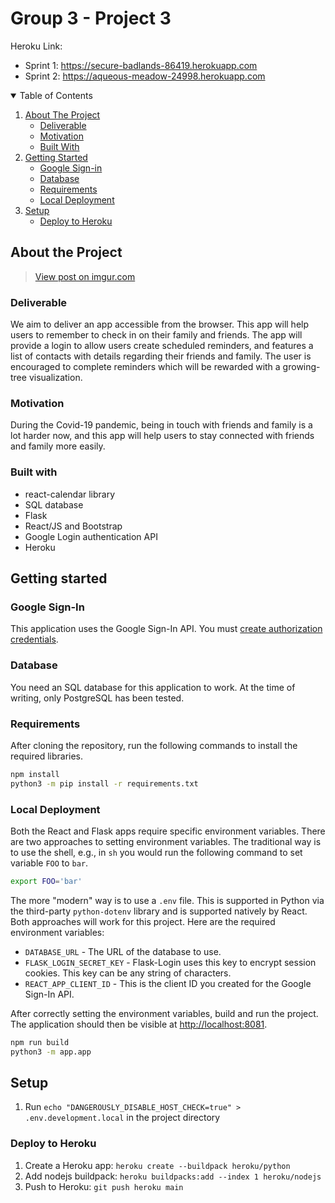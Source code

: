 # Group 3 - Project 3

Heroku Link: 
- Sprint 1: https://secure-badlands-86419.herokuapp.com
- Sprint 2: https://aqueous-meadow-24998.herokuapp.com


<!-- TABLE OF CONTENTS -->
<details open="open">
  <summary>Table of Contents</summary>
  <ol>
    <li>
      <a href="#about-the-project">About The Project</a>
      <ul>
        <li><a href="#deliverable">Deliverable</a></li>
        <li><a href="#motivation">Motivation</a></li>
        <li><a href="#built-with">Built With</a></li>
      </ul>
    </li>
    <li>
      <a href="#getting-started">Getting Started</a>
      <ul>
        <li><a href="#google-sign-in">Google Sign-in</a></li>
        <li><a href="#database">Database</a></li>
        <li><a href="#requirements">Requirements</a></li>
        <li><a href="#local-deployment">Local Deployment</a></li>
      </ul>
    </li>
    <li>
      <a href="#setup">Setup</a>
      <ul>
        <li><a href="#deploy-to-Heroku">Deploy to Heroku</a></li>
      </ul>
    </li>
  </ol>
</details>


## About the Project
<blockquote class="imgur-embed-pub" lang="en" data-id="RGI0gIz"><a href="https://imgur.com/RGI0gIz">View post on imgur.com</a></blockquote><script async src="//s.imgur.com/min/embed.js" charset="utf-8"></script>

### Deliverable
We aim to deliver an app accessible from the browser. This app will help users to remember to check in on their family and friends. The app will provide a login to allow users create scheduled reminders, and features a list of contacts with details regarding their friends and family. The user is encouraged to complete reminders which will be rewarded with a growing-tree visualization.
### Motivation 
During the Covid-19 pandemic, being in touch with friends and family is a lot harder now, and this app will help users to stay connected with friends and family more easily. 
### Built with
- react-calendar library
- SQL database
- Flask  
- React/JS and Bootstrap 
- Google Login authentication API
- Heroku 

## Getting started
### Google Sign-In

This application uses the Google Sign-In API. You must [create authorization credentials](https://developers.google.com/identity/sign-in/web/sign-in#create_authorization_credentials).

### Database

You need an SQL database for this application to work. At the time of writing, only PostgreSQL has been tested.

### Requirements

After cloning the repository, run the following commands to install the required libraries.

```sh
npm install
python3 -m pip install -r requirements.txt
```

### Local Deployment

Both the React and Flask apps require specific environment variables. There are two approaches to setting environment variables. The traditional way is to use the shell, e.g., in `sh` you would run the following command to set variable `FOO` to `bar`.

```sh
export FOO='bar'
```

The more "modern" way is to use a `.env` file. This is supported in Python via the third-party `python-dotenv` library and is supported natively by React. Both approaches will work for this project. Here are the required environment variables:

- `DATABASE_URL` - The URL of the database to use.
- `FLASK_LOGIN_SECRET_KEY` - Flask-Login uses this key to encrypt session cookies. This key can be any string of characters.
- `REACT_APP_CLIENT_ID` - This is the client ID you created for the Google Sign-In API.

After correctly setting the environment variables, build and run the project. The application should then be visible at [http://localhost:8081](http://localhost:8081).

```sh
npm run build
python3 -m app.app
```

## Setup

1. Run `echo "DANGEROUSLY_DISABLE_HOST_CHECK=true" > .env.development.local` in the project directory

### Deploy to Heroku

1. Create a Heroku app: `heroku create --buildpack heroku/python`
2. Add nodejs buildpack: `heroku buildpacks:add --index 1 heroku/nodejs`
3. Push to Heroku: `git push heroku main`


[product-screenshot]: images/screenshot.png
